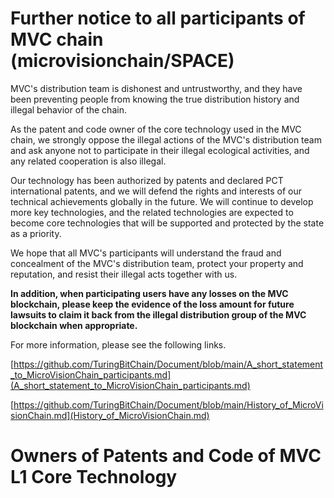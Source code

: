 # Further notice to all participants of MVC chain (microvisionchain/SPACE)

MVC's distribution team is dishonest and untrustworthy, and they have been preventing people from knowing the true distribution history and illegal behavior of the chain.

As the patent and code owner of the core technology used in the MVC chain, we strongly oppose the illegal actions of the MVC's distribution team and ask anyone not to participate in their illegal ecological activities, and any related cooperation is also illegal.

Our technology has been authorized by patents and declared PCT international patents, and we will defend the rights and interests of our technical achievements globally in the future. We will continue to develop more key technologies, and the related technologies are expected to become core technologies that will be supported and protected by the state as a priority.

We hope that all MVC's participants will understand the fraud and concealment of the MVC's distribution team, protect your property and reputation, and resist their illegal acts together with us.

**In addition, when participating users have any losses on the MVC blockchain, please keep the evidence of the loss amount for future lawsuits to claim it back from the illegal distribution group of the MVC blockchain when appropriate.**

For more information, please see the following links.

[https://github.com/TuringBitChain/Document/blob/main/A_short_statement_to_MicroVisionChain_participants.md](A_short_statement_to_MicroVisionChain_participants.md)

[https://github.com/TuringBitChain/Document/blob/main/History_of_MicroVisionChain.md](History_of_MicroVisionChain.md)

# Owners of Patents and Code of MVC L1 Core Technology 
